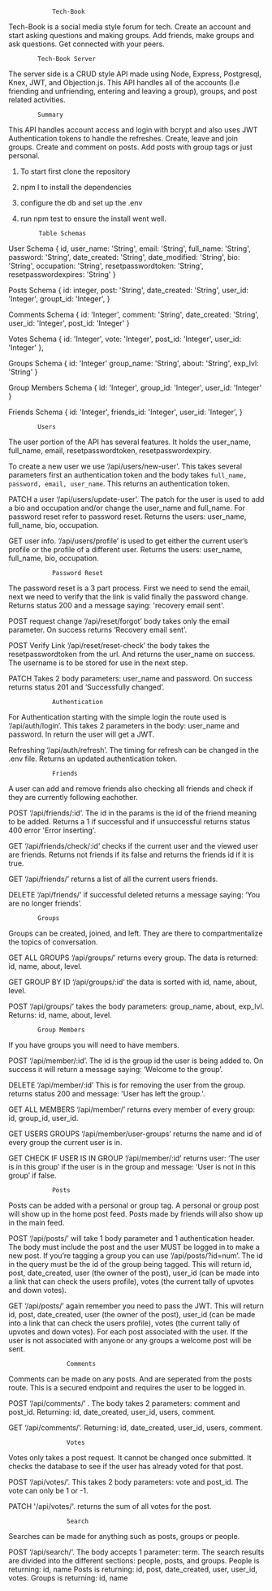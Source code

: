 				Tech-Book

Tech-Book is a social media style forum for tech. Create an account and start asking questions and making groups. Add friends, make groups and ask questions. Get connected with your peers.

			Tech-Book Server

The server side is a CRUD style API made using Node, Express, Postgresql, Knex,  JWT, and Objection.js. This API handles all of the accounts (I.e friending and unfriending, entering and leaving a group), groups, and post related activities.  


			Summary

This API handles account access and login with bcrypt and also uses JWT Authentication tokens to handle the refreshes. Create, leave and join groups.
Create and comment on posts. Add posts with group tags or just personal.

1. To start first clone the repository
2. npm I to install the dependencies
3. configure the db and set up the .env
4. run npm test to ensure the install went well.


			Table Schemas
User Schema
{
	id,
	user_name: 'String',
	email: 'String',
	full_name: 'String',
	password: 'String',
	date_created: 'String',
	date_modified: 'String',
	bio: 'String',
	occupation: 'String',
	resetpasswordtoken: 'String',
	resetpasswordexpires: 'String'
}

Posts Schema
{
	id: integer,
	post: 'String',
	date_created: 'String',
	user_id: 'Integer',
	groupt_id: 'Integer',
}

Comments Schema
{
	id: 'Integer',
	comment: 'String',
	date_created: 'String',
	user_id: 'Integer',
	post_id: 'Integer'
}

Votes Schema
{
	id: 'Integer',
	vote: 'Integer',
	post_id: 'Integer',
	user_id: 'Integer'
},

Groups Schema
{
	id: 'Integer'
	group_name: 'String',
	about: 'String',
	exp_lvl: 'String'
}

Group Members Schema
{
	id: 'Integer',
	group_id: 'Integer',
	user_id: 'Integer'
}

Friends Schema
{
	id: 'Integer', 
	friends_id: 'Integer', 
	user_id: 'Integer',
}

			Users

The user portion of the API has several features. It holds the user_name, full_name, email, resetpasswordtoken, resetpasswordexpiry.

To create a new user we use ‘/api/users/new-user’. This takes several parameters first an authentication token and the body takes `full_name, password, email, user_name`. This returns an authentication token. 

PATCH a user ‘/api/users/update-user’. The patch for the user is used to add a bio and occupation and/or change the user_name and full_name.
For password reset refer to password reset. Returns the users: user_name, 
full_name, bio, occupation.

GET user info. ‘/api/users/profile’ is used to get either the current user’s profile or the profile of a different user. Returns the users: user_name, full_name, bio, occupation.


				Password Reset

The password reset is a 3 part process. First we need to send the email, next we need to verify that the link is valid finally the password change. Returns status 200 and a message saying: 'recovery email sent'.

POST request change ‘/api/reset/forgot’ body takes only the email parameter. On success returns ‘Recovery email sent’.

POST Verify Link ‘/api/reset/reset-check’ the body takes the resetpasswordtoken from the url. And returns the user_name on success.
The username is to be stored for use in the next step.

PATCH Takes 2 body parameters: user_name and password. 	On success returns status 201 and ‘Successfully changed’.

		
				Authentication

For Authentication starting with the simple login the route used is ‘/api/auth/login’. This takes 2 parameters in the body: user_name and password. In return the user will get a JWT.

Refreshing ‘/api/auth/refresh’. The timing for refresh can be changed in the .env file. Returns an updated authentication token.

				Friends
A user can add and remove friends also checking all friends and check if they are currently following eachother.

POST ‘/api/friends/:id’. The id in the params is the id of the friend meaning to be added. Returns a 1 if successful and if unsuccessful
returns status 400 error 'Error inserting'.

GET ‘/api/friends/check/:id’ checks if the current user and the viewed user are friends. Returns not friends if its false and returns the friends id if it is true.

GET ‘/api/friends/’ returns a list of all the current users friends.

DELETE ‘/api/friends/’ if successful deleted returns a message saying: ‘You are no longer friends’.  

				



			Groups
Groups can be created, joined, and left. They are there to compartmentalize the topics of conversation.

GET ALL GROUPS ‘/api/groups/’ returns every group. The data is returned:  id, name, about, level.

GET GROUP BY ID ‘/api/groups/:id’ the data is sorted with id, name, about, level.

POST ‘/api/groups/’ takes the body parameters: group_name, about, exp_lvl.
Returns:  id, name, about, level.


			Group Members

If you have groups you will need to have members. 

POST ‘/api/member/:id’.  The id is the group id the user is being added to. 
On success it will return a message saying: ‘Welcome to the group’.

DELETE ‘/api/member/:id’ This is for removing the user from the group.
returns status 200 and message: 'User has left the group.'.

GET ALL MEMBERS ‘/api/member/’ returns every member of every group: id, group_id, user_id.

GET USERS GROUPS ‘/api/member/user-groups’ returns the name and id of every group the current user is in.

GET CHECK IF USER IS IN GROUP ‘/api/member/:id’ returns user: ‘The user is in this group’ if the user is in the group and message: ‘User is not in this group’ if false.
		

				Posts

Posts can be added with a personal or group tag. A personal or group post will show up in the home post feed. Posts made by friends will also show up in the main feed. 

POST ‘/api/posts/’ will take 1 body parameter and 1 authentication header. The body must include the post and the user MUST be logged in to make a new post. If you’re tagging a group you can use ‘/api/posts/?id=num’. The id in the query must be the id of the group being tagged. This will return id, post, date_created, user (the owner of the post), user_id (can be made into a link that can check the users profile), votes (the current tally of upvotes and down votes).

GET ‘/api/posts/’ again remember you need to pass the JWT. This will return id, post, date_created, user (the owner of the post), user_id (can be made into a link that can check the users profile), votes (the current tally of upvotes and down votes). For each post associated with the user. If the user is not associated with anyone or any groups a welcome post will be sent.


					Comments

Comments can be made on any posts. And are seperated from the posts route.
This is a secured endpoint and requires the user to be logged in. 

POST ‘/api/comments/’ . The body takes 2 parameters: comment and post_id. Returning: id, date_created, user_id, users, comment.

GET ‘/api/comments/’. Returning: id, date_created, user_id, users, comment.

		
					Votes

Votes only takes a post request. It cannot be changed once submitted. It checks the database to see if the user has already voted for that post. 

POST ‘/api/votes/’. This takes 2 body parameters: vote and post_id. The vote can only be 1 or -1. 

PATCH '/api/votes/'. returns the sum of all votes for the post.


					Search

Searches can be made for anything such as posts, groups or people. 

POST ‘/api/search/’. The body accepts 1 parameter: term. The search results are divided into the different sections: people, posts, and groups.
People is returning: id, name
Posts is returning: id, post, date_created, user, user_id, votes.
Groups is returning: id, name


				
